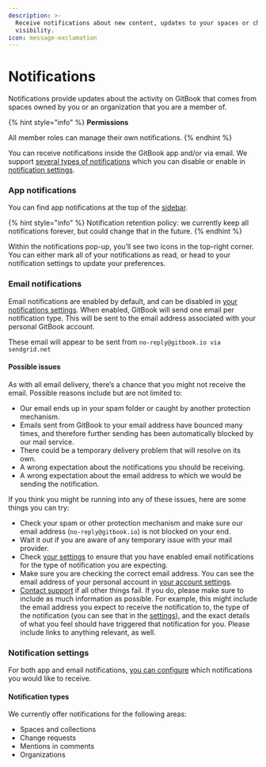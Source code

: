 ```yaml
---
description: >-
  Receive notifications about new content, updates to your spaces or changes in
  visibility.
icon: message-exclamation
---
```


# Notifications

Notifications provide updates about the activity on GitBook that comes from spaces owned by you or an organization that you are a member of.

{% hint style="info" %}
**Permissions**

All member roles can manage their own notifications.
{% endhint %}

You can receive notifications inside the GitBook app and/or via email. We support [several types of notifications](notifications.md#notification-types) which you can disable or enable in [notification settings](notifications.md#notification-settings).

### App notifications

You can find app notifications at the top of the [sidebar](../editor/navigation.md#the-sidebar).

{% hint style="info" %}
Notification retention policy: we currently keep all notifications forever, but could change that in the future.
{% endhint %}

Within the notifications pop-up, you’ll see two icons in the top-right corner. You can either mark all of your notifications as read, or head to your notification settings to update your preferences.

### Email notifications

Email notifications are enabled by default, and can be disabled in [your notifications settings](https://app.gitbook.com/account/notification). When enabled, GitBook will send one email per notification type. This will be sent to the email address associated with your personal GitBook account.

These email will appear to be sent from `no-reply@gitbook.io via sendgrid.net`

#### Possible issues

As with all email delivery, there’s a chance that you might not receive the email. Possible reasons include but are not limited to:

* Our email ends up in your spam folder or caught by another protection mechanism.
* Emails sent from GitBook to your email address have bounced many times, and therefore further sending has been automatically blocked by our mail service.
* There could be a temporary delivery problem that will resolve on its own.
* A wrong expectation about the notifications you should be receiving.
* A wrong expectation about the email address to which we would be sending the notification.

If you think you might be running into any of these issues, here are some things you can try:

* Check your spam or other protection mechanism and make sure our email address (`no-reply@gitbook.io`) is not blocked on your end.
* Wait it out if you are aware of any temporary issue with your mail provider.
* Check [your settings](https://app.gitbook.com/account/notification) to ensure that you have enabled email notifications for the type of notification you are expecting.
* Make sure you are checking the correct email address. You can see the email address of your personal account in [your account settings](https://app.gitbook.com/account).
* [Contact support](../help-and-faq/faq/support.md) if all other things fail. If you do, please make sure to include as much information as possible. For example, this might include the email address you expect to receive the notification to, the type of the notification (you can see that in the [settings](https://app.gitbook.com/account/notification)), and the exact details of what you feel should have triggered that notification for you. Please include links to anything relevant, as well.

### Notification settings

For both app and email notifications, [you can configure](https://app.gitbook.com/account/notification) which notifications you would like to receive.

#### Notification types

We currently offer notifications for the following areas:

* Spaces and collections
* Change requests
* Mentions in comments
* Organizations
